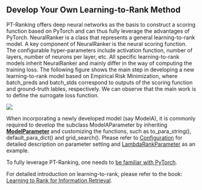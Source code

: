 ## Develop Your Own Learning-to-Rank Method

PT-Ranking offers deep neural networks as the basis to construct a scoring function based on PyTorch and can thus fully leverage the advantages of PyTorch.
NeuralRanker is a class that represents a general learning-to-rank model.
A key component of NeuralRanker is the neural scoring function. The configurable hyper-parameters include activation function, number of layers, number of neurons per layer, etc.
All specific learning-to-rank models inherit NeuralRanker and mainly differ in the way of computing the training loss.
 The following figure shows the main step in developing a new learning-to-rank model based on Empirical Risk Minimization,
 where batch_preds and batch_stds correspond to outputs of the scoring function and ground-truth lables, respectively.
 We can observe that the main work is to define the surrogate loss function.

![](https://github.com/ptranking/ptranking.github.io/raw/master/img/new_loss.png)

When incorporating a newly developed model (say ModelA), it is commonly required to develop the subclass ModelAParameter by inheriting **[ModelParameter](https://github.com/ptranking/ptranking.github.io/raw/master/ptranking/eval/parameter.py)** and customizing the functions, such as to_para_string(), default_para_dict() and grid_search(). Please refer to [Configuration](./Configuration.md) for detailed description on parameter setting and [LambdaRankParameter](https://github.com/ptranking/ptranking.github.io/raw/master/ptranking/ltr_adhoc/listwise/lambdarank.py) as an example.

To fully leverage PT-Ranking, one needs to [be familiar with PyTorch](https://pytorch.org/tutorials/beginner/deep_learning_60min_blitz.html).

For detailed introduction on learning-to-rank, please refer to the book: [Learning to Rank for Information Retrieval](https://link.springer.com/book/10.1007/978-3-642-14267-3).
